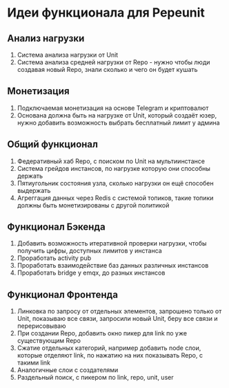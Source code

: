 # Идеи функционала для Pepeunit

## Анализ нагрузки

1. Система анализа нагрузки от Unit
2. Система анализа средней нагрузки от Repo - нужно чтобы люди создавая новый Repo, знали сколько и чего он будет кушать

## Монетизация

1. Подключаемая монетизация на основе Telegram и криптовалют
2. Основана должна быть на нагрузке от Unit, который создаёт юзер, нужно добавить возможность выбрать бесплатный лимит у админа

## Общий функционал

1. Федеративный хаб Repo, c поиском по Unit на мультиинстансе
2. Система грейдов инстансов, по нагрузке которую они способны держать
3. Пятиугольник состояния узла, сколько нагрузки он ещё способен выдержать
4. Агреггация данных через Redis с системой топиков, такие топики должны быть монетизированы с другой политикой

## Функционал Бэкенда

1. Добавить возможность итеративной проверки нагрузки, чтобы получить цифры, доступных лимитов у инстанса
2. Проработать activity pub
3. Проработать взаимодействие баз данных различных инстансов
4. Проработать bridge у emqx, до разных инстансов

## Функционал Фронтенда

1. Линковка по запросу от отдельных элементов, запрошено только от Unit, показываю все связи, запросили новый Unit, беру все связи и перерисовываю
2. При создании Repo, добавить окно пикер для link по уже существующим Repo
3. Сжатие отдельных категорий, например добавить node слои, которые отделяют link, по нажатию на них показывать Repo, с такими link
4. Аналогичные слои с создателями
5. Раздельный поиск, с пикером по link, repo, unit, user
